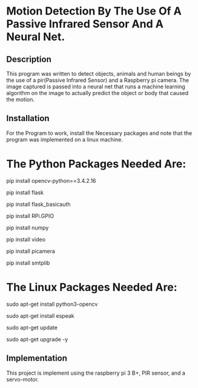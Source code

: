 # Motion Detection By The Use Of A Passive Infrared Sensor And A Neural Net.

## Description 
This program was written to detect objects, animals and human beings by the use of a pir(Passive Infrared Sensor) and a Raspberry pi camera. 
The image captured is passed into a neural net that runs a machine learning algorithm on the image to actually predict the object or body that caused the motion. 

## Installation 
For the Program to work, install the Necessary packages and note that the program was implemented on a linux machine. 

# The Python Packages Needed Are:
pip install opencv-python==3.4.2.16 

pip install flask

pip install flask_basicauth

pip install RPi.GPIO

pip install numpy 

pip install video 

pip install picamera 

pip install smtplib 

# The Linux Packages Needed Are:
sudo apt-get install python3-opencv 

sudo apt-get install espeak 

sudo apt-get update 

sudo apt-get upgrade -y 

## Implementation 
This project is implement using the raspberry pi 3 B+, PIR sensor, and a servo-motor.


















